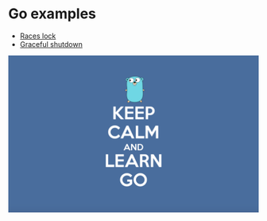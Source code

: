 # Go examples

- [Races lock](races.go)
- [Graceful shutdown](shutdown.go)

![Learn Golang](index.png)

